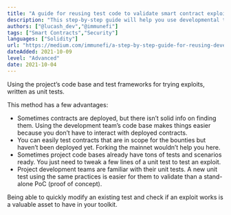 ```yaml
---
title: "A guide for reusing test code to validate smart contract exploits"
description: "This step-by-step guide will help you use developmental test code to validate smart contract exploits"
authors: ["@lucash_dev","@immunefi"]
tags: ["Smart Contracts","Security"]
languages: ["Solidity"]
url: "https://medium.com/immunefi/a-step-by-step-guide-for-reusing-development-test-code-to-validate-smart-contract-exploits-31ffb1afd044"
dateAdded: 2021-10-09
level: "Advanced"
date: 2021-10-04
---
```


Using the project’s code base and test frameworks for trying exploits, written as unit tests.

This method has a few advantages:
- Sometimes contracts are deployed, but there isn’t solid info on finding them. Using the development team’s code base makes things easier because you don’t have to interact with deployed contracts.
- You can easily test contracts that are in scope for the bounties but haven’t been deployed yet. Forking the mainnet wouldn’t help you here.
- Sometimes project code bases already have tons of tests and scenarios ready. You just need to tweak a few lines of a unit test to test an exploit.
- Project development teams are familiar with their unit tests. A new unit test using the same practices is easier for them to validate than a stand-alone PoC (proof of concept).

Being able to quickly modify an existing test and check if an exploit works is a valuable asset to have in your toolkit.